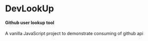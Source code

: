 # DevLookUp
#### Github user lookup tool
A vanilla JavaScript project to demonstrate consuming of github api
